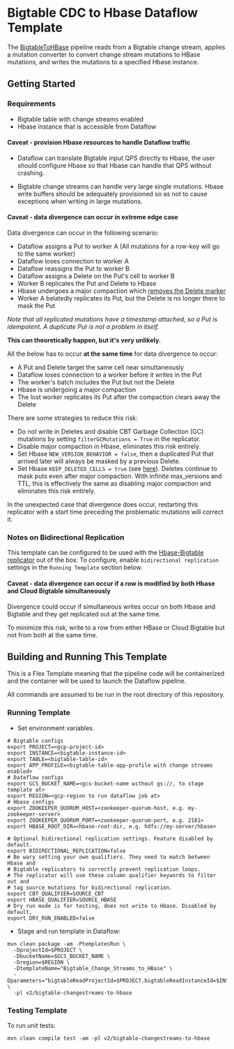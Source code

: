 # Bigtable CDC to Hbase Dataflow Template

The [BigtableToHBase](src/main/java/com/google/cloud/teleport/v2/templates/BigtableChangeStreamsToHBase.java) pipeline reads from a Bigtable change stream, applies a mutation converter to convert change stream mutations to HBase mutations, and writes the mutations to a specified Hbase instance.

## Getting Started

### Requirements
* Bigtable table with change streams enabled
* Hbase instance that is accessible from Dataflow

#### Caveat - provision Hbase resources to handle Dataflow traffic

* Dataflow can translate Bigtable input QPS directly to Hbase, the user should configure Hbase so that Hbase can handle that QPS without crashing.

* Bigtable change streams can handle very large single mutations. Hbase write buffers should be adequately provisioned so as not to cause exceptions when writing in large mutations.

#### Caveat - data divergence can occur in extreme edge case

Data divergence can occur in the following scenario:
* Dataflow assigns a Put to worker A (All mutations for a row-key will go to the same worker)
* Dataflow loses connection to worker A
* Dataflow reassigns the Put to worker B
* Dataflow assigns a Delete on the Put's cell to worker B
* Worker B replicates the Put and Delete to Hbase
* Hbase undergoes a major compaction which [removes the Delete marker](https://hbase.apache.org/book.html#_delete)
* Worker A belatedly replicates its Put, but the Delete is no longer there to mask the Put

_Note that all replicated mutations have a timestamp attached, so a Put is idempotent. A duplicate Put is not a problem in itself._

**This can theoretically happen, but it's very unlikely.**

All the below has to occur **at the same time** for data divergence to occur:

* A Put and Delete target the same cell near simultaneously
* Dataflow loses connection to a worker before it writes in the Put
* The worker's batch includes the Put but not the Delete
* Hbase is undergoing a major compaction
* The lost worker replicates its Put after the compaction clears away the Delete

There are some strategies to reduce this risk:
  * Do not write in Deletes and disable CBT Garbage Collection (GC) mutations by setting `filterGCMutations = True` in the replicator.
  * Disable major compaction in Hbase, eliminates this risk entirely.
  * Set Hbase `NEW_VERSION_BEHAVIOR = false`, then a duplicated Put that arrived later will always be masked by a previous Delete.
  * Set Hbase `KEEP_DELETED_CELLS = true` (see [here](https://hbase.apache.org/book.html#cf.keep.deleted)). Deletes continue to mask puts even after major compaction. With infinite max_versions and TTL, this is effectively the same as disabling major compaction and eliminates this risk entirely.

In the unexpected case that divergence does occur, restarting this replicator with a start time preceding the problematic mutations will correct it.

### Notes on Bidirectional Replication

This template can be configured to be used with the [Hbase-Bigtable replicator](https://github.com/googleapis/java-bigtable-hbase/blob/main/hbase-migration-tools/bigtable-hbase-replication/README.md) out of the box.
To configure, enable `bidirectional replication` settings in the `Running Template` section below.

#### Caveat - data divergence can occur if a row is modified by both Hbase and Cloud Bigtable simultaneously

Divergence could occur if simultaneous writes occur on both Hbase and Bigtable and they get replicated out at the same time.

To minimize this risk, write to a row from either HBase or Cloud Bigtable but not from both at the same time.

## Building and Running This Template
This is a Flex Template meaning that the pipeline code will be containerized and the container will be
used to launch the Dataflow pipeline.

All commands are assumed to be run in the root directory of this repository.

### Running Template
* Set environment variables.

```shell
# Bigtable configs
export PROJECT=<gcp-project-id>
export INSTANCE=<bigtable-instance-id>
export TABLE=<bigtable-table-id>
export APP_PROFILE=<bigtable-table-app-profile with change streams enabled>
# Dataflow configs
export GCS_BUCKET_NAME=<gcs-bucket-name without gs://, to stage template at>
export REGION=<gcp-region to run dataflow job at>
# Hbase configs
export ZOOKEEPER_QUORUM_HOST=<zookeeper-quorum-host, e.g. my-zookeeper-server>
export ZOOKEEPER_QUORUM_PORT=<zookeeper-quorum-port, e.g. 2181>
export HBASE_ROOT_DIR=<hbase-root-dir, e.g. hdfs://my-server/hbase>

# Optional bidirectional replication settings. Feature disabled by default.
export BIDIRECTIONAL_REPLICATION=false
# Be wary setting your own qualifiers. They need to match between Hbase and
# Bigtable replicators to correctly prevent replication loops.
# The replicator will use these column qualifier keywords to filter out and
# tag source mutations for bidirectional replication.
export CBT_QUALIFIER=SOURCE_CBT
export HBASE_QUALIFIER=SOURCE_HBASE
# Dry run mode is for testing, does not write to Hbase. Disabled by default.
export DRY_RUN_ENABLED=false
```

* Stage and run template in Dataflow:

```shell
mvn clean package -am -PtemplatesRun \
  -DprojectId=$PROJECT \
  -DbucketName=$GCS_BUCKET_NAME \
  -Dregion=$REGION \
  -DtemplateName="Bigtable_Change_Streams_to_HBase" \
  -Dparameters="bigtableReadProjectId=$PROJECT,bigtableReadInstanceId=$INSTANCE,bigtableReadTableId=$TABLE,bigtableChangeStreamAppProfile=$APP_PROFILE,hbaseZookeeperQuorumHost=$ZOOKEEPER_QUORUM_HOST,hbaseZookeeperQuorumPort=$ZOOKEEPER_QUORUM_PORT,hbaseRootDir=$HBASE_ROOT_DIR,bidirectionalReplicationEnabled=$BIDIRECTIONAL_REPLICATION,cbtQualifier=$CBT_QUALIFIER,hbaseQualifier=$HBASE_QUALIFIER,dryRunEnabled=$DRY_RUN_ENABLED" \
  -pl v2/bigtable-changestreams-to-hbase
```
### Testing Template

To run unit tests:

```shell
mvn clean compile test -am -pl v2/bigtable-changestreams-to-hbase
```
